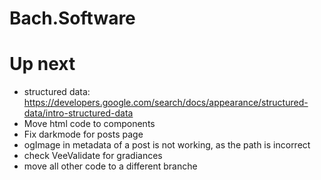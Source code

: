 # Bach.Software

# Up next

- structured data: https://developers.google.com/search/docs/appearance/structured-data/intro-structured-data
- Move html code to components
- Fix darkmode for posts page
- ogImage in metadata of a post is not working, as the path is incorrect
- check VeeValidate for gradiances
- move all other code to a different branche

